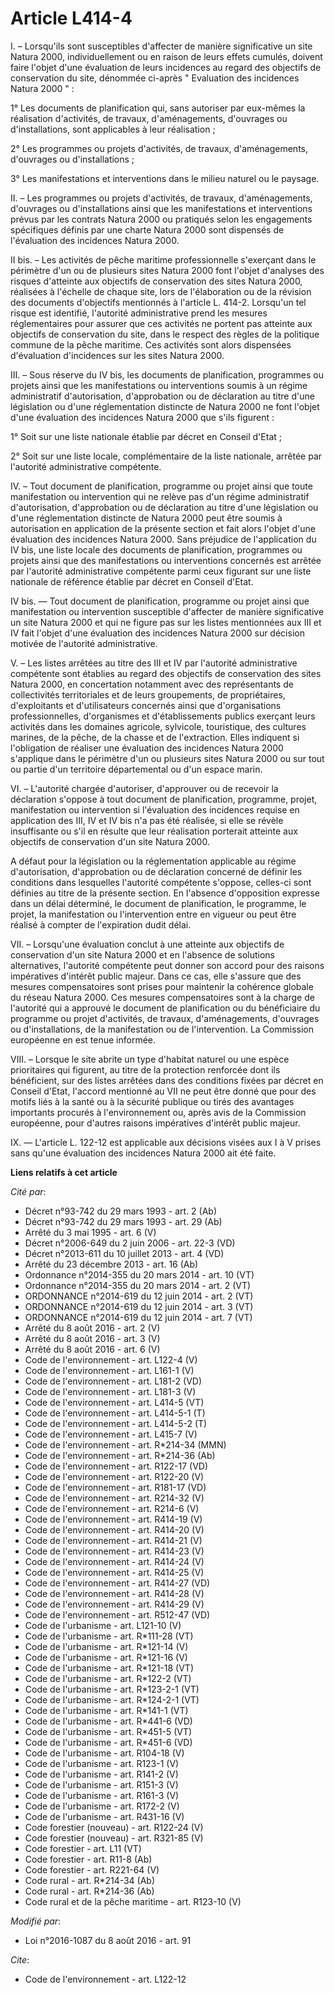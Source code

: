 # Article L414-4

I. – Lorsqu'ils sont susceptibles d'affecter de manière significative un site Natura 2000, individuellement ou en raison de
leurs effets cumulés, doivent faire l'objet d'une évaluation de leurs incidences au regard des objectifs de conservation du
site, dénommée ci-après " Evaluation des incidences Natura 2000 " :

1° Les documents de planification qui, sans autoriser par eux-mêmes la réalisation d'activités, de travaux, d'aménagements,
d'ouvrages ou d'installations, sont applicables à leur réalisation ;

2° Les programmes ou projets d'activités, de travaux, d'aménagements, d'ouvrages ou d'installations ;

3° Les manifestations et interventions dans le milieu naturel ou le paysage.

II. – Les programmes ou projets d'activités, de travaux, d'aménagements, d'ouvrages ou d'installations ainsi que les
manifestations et interventions prévus par les contrats Natura 2000 ou pratiqués selon les engagements spécifiques définis
par une charte Natura 2000 sont dispensés de l'évaluation des incidences Natura 2000.

II bis. – Les activités de pêche maritime professionnelle s'exerçant dans le périmètre d'un ou de plusieurs sites Natura 2000
font l'objet d'analyses des risques d'atteinte aux objectifs de conservation des sites Natura 2000, réalisées à l'échelle de
chaque site, lors de l'élaboration ou de la révision des documents d'objectifs mentionnés à l'article L. 414-2. Lorsqu'un tel
risque est identifié, l'autorité administrative prend les mesures réglementaires pour assurer que ces activités ne portent
pas atteinte aux objectifs de conservation du site, dans le respect des règles de la politique commune de la pêche maritime.
Ces activités sont alors dispensées d'évaluation d'incidences sur les sites Natura 2000.

III. – Sous réserve du IV bis, les documents de planification, programmes ou projets ainsi que les manifestations ou
interventions soumis à un régime administratif d'autorisation, d'approbation ou de déclaration au titre d'une législation ou
d'une réglementation distincte de Natura 2000 ne font l'objet d'une évaluation des incidences Natura 2000 que s'ils
figurent :

1° Soit sur une liste nationale établie par décret en Conseil d'Etat ;

2° Soit sur une liste locale, complémentaire de la liste nationale, arrêtée par l'autorité administrative compétente.

IV. – Tout document de planification, programme ou projet ainsi que toute manifestation ou intervention qui ne relève pas
d'un régime administratif d'autorisation, d'approbation ou de déclaration au titre d'une législation ou d'une réglementation
distincte de Natura 2000 peut être soumis à autorisation en application de la présente section et fait alors l'objet d'une
évaluation des incidences Natura 2000. Sans préjudice de l'application du IV bis, une liste locale des documents de
planification, programmes ou projets ainsi que des manifestations ou interventions concernés est arrêtée par l'autorité
administrative compétente parmi ceux figurant sur une liste nationale de référence établie par décret en Conseil d'Etat.

IV bis. ― Tout document de planification, programme ou projet ainsi que manifestation ou intervention susceptible d'affecter
de manière significative un site Natura 2000 et qui ne figure pas sur les listes mentionnées aux III et IV fait l'objet d'une
évaluation des incidences Natura 2000 sur décision motivée de l'autorité administrative.

V. – Les listes arrêtées au titre des III et IV par l'autorité administrative compétente sont établies au regard des
objectifs de conservation des sites Natura 2000, en concertation notamment avec des représentants de collectivités
territoriales et de leurs groupements, de propriétaires, d'exploitants et d'utilisateurs concernés ainsi que d'organisations
professionnelles, d'organismes et d'établissements publics exerçant leurs activités dans les domaines agricole, sylvicole,
touristique, des cultures marines, de la pêche, de la chasse et de l'extraction. Elles indiquent si l'obligation de réaliser
une évaluation des incidences Natura 2000 s'applique dans le périmètre d'un ou plusieurs sites Natura 2000 ou sur tout ou
partie d'un territoire départemental ou d'un espace marin.

VI. – L'autorité chargée d'autoriser, d'approuver ou de recevoir la déclaration s'oppose à tout document de planification,
programme, projet, manifestation ou intervention si l'évaluation des incidences requise en application des III, IV et IV bis
n'a pas été réalisée, si elle se révèle insuffisante ou s'il en résulte que leur réalisation porterait atteinte aux objectifs
de conservation d'un site Natura 2000.

A défaut pour la législation ou la réglementation applicable au régime d'autorisation, d'approbation ou de déclaration
concerné de définir les conditions dans lesquelles l'autorité compétente s'oppose, celles-ci sont définies au titre de la
présente section. En l'absence d'opposition expresse dans un délai déterminé, le document de planification, le programme, le
projet, la manifestation ou l'intervention entre en vigueur ou peut être réalisé à compter de l'expiration dudit délai.

VII. – Lorsqu'une évaluation conclut à une atteinte aux objectifs de conservation d'un site Natura 2000 et en l'absence de
solutions alternatives, l'autorité compétente peut donner son accord pour des raisons impératives d'intérêt public majeur.
Dans ce cas, elle s'assure que des mesures compensatoires sont prises pour maintenir la cohérence globale du réseau Natura
2000. Ces mesures compensatoires sont à la charge de l'autorité qui a approuvé le document de planification ou du
bénéficiaire du programme ou projet d'activités, de travaux, d'aménagements, d'ouvrages ou d'installations, de la
manifestation ou de l'intervention. La Commission européenne en est tenue informée.

VIII. – Lorsque le site abrite un type d'habitat naturel ou une espèce prioritaires qui figurent, au titre de la protection
renforcée dont ils bénéficient, sur des listes arrêtées dans des conditions fixées par décret en Conseil d'Etat, l'accord
mentionné au VII ne peut être donné que pour des motifs liés à la santé ou à la sécurité publique ou tirés des avantages
importants procurés à l'environnement ou, après avis de la Commission européenne, pour d'autres raisons impératives d'intérêt
public majeur.

IX. ― L'article L. 122-12 est applicable aux décisions visées aux I à V prises sans qu'une évaluation des incidences Natura
2000 ait été faite.

**Liens relatifs à cet article**

_Cité par_:

  - Décret n°93-742 du 29 mars 1993 - art. 2 (Ab)
  - Décret n°93-742 du 29 mars 1993 - art. 29 (Ab)
  - Arrêté du 3 mai 1995 - art. 6 (V)
  - Décret n°2006-649 du 2 juin 2006 - art. 22-3 (VD)
  - Décret n°2013-611 du 10 juillet 2013 - art. 4 (VD)
  - Arrêté du 23 décembre 2013 - art. 16 (Ab)
  - Ordonnance n°2014-355 du 20 mars 2014 - art. 10 (VT)
  - Ordonnance n°2014-355 du 20 mars 2014 - art. 2 (VT)
  - ORDONNANCE n°2014-619 du 12 juin 2014 - art. 2 (VT)
  - ORDONNANCE n°2014-619 du 12 juin 2014 - art. 3 (VT)
  - ORDONNANCE n°2014-619 du 12 juin 2014 - art. 7 (VT)
  - Arrêté du 8 août 2016 - art. 2 (V)
  - Arrêté du 8 août 2016 - art. 3 (V)
  - Arrêté du 8 août 2016 - art. 6 (V)
  - Code de l'environnement - art. L122-4 (V)
  - Code de l'environnement - art. L161-1 (V)
  - Code de l'environnement - art. L181-2 (VD)
  - Code de l'environnement - art. L181-3 (V)
  - Code de l'environnement - art. L414-5 (VT)
  - Code de l'environnement - art. L414-5-1 (T)
  - Code de l'environnement - art. L414-5-2 (T)
  - Code de l'environnement - art. L415-7 (V)
  - Code de l'environnement - art. R*214-34 (MMN)
  - Code de l'environnement - art. R*214-36 (Ab)
  - Code de l'environnement - art. R122-17 (VD)
  - Code de l'environnement - art. R122-20 (V)
  - Code de l'environnement - art. R181-17 (VD)
  - Code de l'environnement - art. R214-32 (V)
  - Code de l'environnement - art. R214-6 (V)
  - Code de l'environnement - art. R414-19 (V)
  - Code de l'environnement - art. R414-20 (V)
  - Code de l'environnement - art. R414-21 (V)
  - Code de l'environnement - art. R414-23 (V)
  - Code de l'environnement - art. R414-24 (V)
  - Code de l'environnement - art. R414-25 (V)
  - Code de l'environnement - art. R414-27 (VD)
  - Code de l'environnement - art. R414-28 (V)
  - Code de l'environnement - art. R414-29 (V)
  - Code de l'environnement - art. R512-47 (VD)
  - Code de l'urbanisme - art. L121-10 (V)
  - Code de l'urbanisme - art. R*111-28 (VT)
  - Code de l'urbanisme - art. R*121-14 (V)
  - Code de l'urbanisme - art. R*121-16 (V)
  - Code de l'urbanisme - art. R*121-18 (VT)
  - Code de l'urbanisme - art. R*122-2 (VT)
  - Code de l'urbanisme - art. R*123-2-1 (VT)
  - Code de l'urbanisme - art. R*124-2-1 (VT)
  - Code de l'urbanisme - art. R*141-1 (VT)
  - Code de l'urbanisme - art. R*441-6 (VD)
  - Code de l'urbanisme - art. R*451-5 (VT)
  - Code de l'urbanisme - art. R*451-6 (VD)
  - Code de l'urbanisme - art. R104-18 (V)
  - Code de l'urbanisme - art. R123-1 (V)
  - Code de l'urbanisme - art. R141-2 (V)
  - Code de l'urbanisme - art. R151-3 (V)
  - Code de l'urbanisme - art. R161-3 (V)
  - Code de l'urbanisme - art. R172-2 (V)
  - Code de l'urbanisme - art. R431-16 (V)
  - Code forestier (nouveau) - art. R122-24 (V)
  - Code forestier (nouveau) - art. R321-85 (V)
  - Code forestier - art. L11 (VT)
  - Code forestier - art. R11-8 (Ab)
  - Code forestier - art. R221-64 (V)
  - Code rural - art. R*214-34 (Ab)
  - Code rural - art. R*214-36 (Ab)
  - Code rural et de la pêche maritime - art. R123-10 (V)

_Modifié par_:

  - Loi n°2016-1087 du 8 août 2016 - art. 91

_Cite_:

  - Code de l'environnement - art. L122-12
